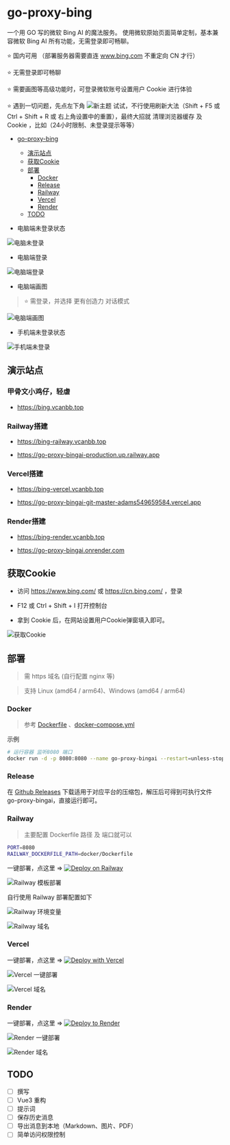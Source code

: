 # go-proxy-bing

一个用 GO 写的微软 Bing AI 的魔法服务。 使用微软原始页面简单定制，基本兼容微软 Bing AI 所有功能，无需登录即可畅聊。

⭐ 国内可用 （部署服务器需要直连 www.bing.com 不重定向 CN 才行）

⭐ 无需登录即可畅聊

⭐ 需要画图等高级功能时，可登录微软账号设置用户 Cookie 进行体验

⭐ 遇到一切问题，先点左下角 ![新主题](./docs/img/bing-clear.png) 试试，不行使用刷新大法（Shift + F5 或 Ctrl + Shift + R 或 右上角设置中的重置），最终大招就 清理浏览器缓存 及 Cookie ，比如（24小时限制、未登录提示等等）

- [go-proxy-bing](#go-proxy-bing)
	- [演示站点](#演示站点)
	- [获取Cookie](#获取Cookie)
	- [部署](#部署)
		- [Docker](#Docker)
		- [Release](#Release)
		- [Railway](#Railway)
		- [Vercel](#Vercel)
		- [Render](#Render)
	- [TODO](#TODO)
    
- 电脑端未登录状态

![电脑未登录](./docs/img/bing-nologin.png)

- 电脑端登录

![电脑端登录](./docs/img/bing-login.png)

- 电脑端画图

> ⭐ 需登录，并选择 更有创造力 对话模式

![电脑端画图](./docs/img/bing-draw.png)

- 手机端未登录状态

![手机端未登录](./docs/img/bing-m-nologin.png)

## 演示站点

### 甲骨文小鸡仔，轻虐

- https://bing.vcanbb.top

### Railway搭建

- https://bing-railway.vcanbb.top

- https://go-proxy-bingai-production.up.railway.app

### Vercel搭建

- https://bing-vercel.vcanbb.top

- https://go-proxy-bingai-git-master-adams549659584.vercel.app

### Render搭建

- https://bing-render.vcanbb.top

- https://go-proxy-bingai.onrender.com

## 获取Cookie

- 访问 https://www.bing.com/ 或 https://cn.bing.com/ ，登录

- F12 或 Ctrl + Shift + I 打开控制台

- 拿到 Cookie 后，在网站设置用户Cookie弹窗填入即可。

![获取Cookie](./docs/img/bing-cookie.png)

## 部署

> 需 https 域名 (自行配置 nginx 等)

> 支持 Linux (amd64 / arm64)、Windows (amd64 / arm64)

### Docker

> 参考 [Dockerfile](./docker/Dockerfile) 、[docker-compose.yml](./docker/docker-compose.yml)

示例

```bash
# 运行容器 监听8080 端口
docker run -d -p 8080:8080 --name go-proxy-bingai --restart=unless-stopped adams549659584/go-proxy-bingai
```

### Release

在 [Github Releases](https://github.com/adams549659584/go-proxy-bingai/releases) 下载适用于对应平台的压缩包，解压后可得到可执行文件 go-proxy-bingai，直接运行即可。

### Railway

> 主要配置 Dockerfile 路径 及 端口就可以

```bash
PORT=8080
RAILWAY_DOCKERFILE_PATH=docker/Dockerfile
```
一键部署，点这里 =>  [![Deploy on Railway](https://railway.app/button.svg)](https://railway.app/template/uIckWS?referralCode=BBs747) 

![Railway 模板部署](./docs/img/railway-1.png)

自行使用 Railway 部署配置如下

![Railway 环境变量](./docs/img/railway-2.png)

![Railway 域名](./docs/img/railway-3.png)

### Vercel

一键部署，点这里 => [![Deploy with Vercel](https://vercel.com/button)](https://vercel.com/new/clone?repository-url=https://github.com/adams549659584/go-proxy-bingai&project-name=go-proxy-bingai&repository-name=go-proxy-bingai-vercel)

![Vercel 一键部署](./docs/img/vercel-1.png)

![Vercel 域名](./docs/img/vercel-2.png)

### Render

一键部署，点这里 => [![Deploy to Render](https://render.com/images/deploy-to-render-button.svg)](https://render.com/deploy?repo=https://github.com/adams549659584/go-proxy-bingai)

![Render 一键部署](./docs/img/render-1.png)

![Render 域名](./docs/img/render-2.png)


## TODO

- [ ] 撰写
- [ ] Vue3 重构
- [ ] 提示词
- [ ] 保存历史消息
- [ ] 导出消息到本地（Markdown、图片、PDF）
- [ ] 简单访问权限控制